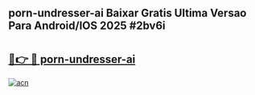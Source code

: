 ## porn-undresser-ai Baixar Gratis Ultima Versao Para Android/IOS 2025 #2bv6i

# <h2><a href="https://ainizakaria.my?title=porn-undresser-ai&ref=20M">🔗👉 🔴 porn-undresser-ai</a></h2>

[![acn](https://github.com/user-attachments/assets/0f9c940e-d8b0-45ae-aac7-cd30a18b3e1c)](https://ainizakaria.my?title=porn-undresser-ai&ref=20M)

